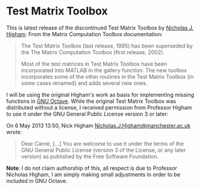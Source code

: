 Test Matrix Toolbox
===================

This is latest release of the discontinued Test Matrix Toolbox by
[Nicholas J. Higham](http://www.maths.manchester.ac.uk/~higham/).
From the Matrix Computation Toolbox documentation:

> The Test Matrix Toolbox (last release, 1995) has been superseded by the The
> Matrix Computation Toolbox (first release, 2002).
>
> Most of the test matrices in Test Matrix Toolbox have been incorporated into
> MATLAB in the gallery function. The new toolbox incorporates some of the other
> routines in the Test Matrix Toolbox (in some cases renamed) and adds several
> new ones.

I will be using the original Higham's work as basis for implementing missing
functions in [GNU Octave](http://www.gnu.org/software/octave/). While the
original Test Matrix Toolbox was distributed without a license, I received
permission from Professor Higham to use it under the GNU General Public
License version 3 or later:

On 6 May 2013 13:50, Nick Higham <Nicholas.J.Higham@manchester.ac.uk> wrote:
> Dear Carnė,
> [...]
> You are welcome to use it under the terms of the GNU General Public
> License (version 3 of the License, or any later version) as published by
> the Free Software Foundation.

**Note**: I do not claim authorship of this, all respect is due to Professor
Nicholas Higham, I am simply making small adjustments in order to be included
in GNU Octave.
